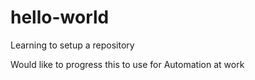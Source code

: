 # hello-world
Learning to setup a repository

Would like to progress this to use for Automation at work
